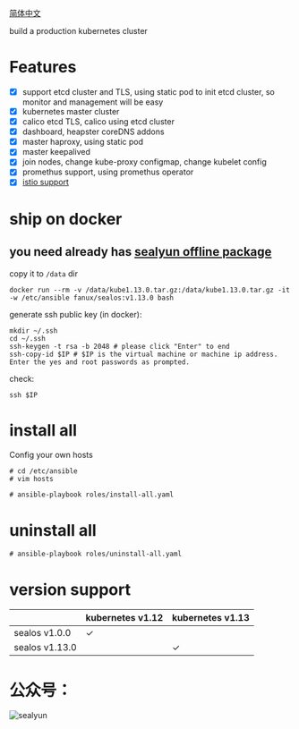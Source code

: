 [简体中文](https://github.com/fanux/sealos/blob/master/docs/README_zh.md)

build a production kubernetes cluster

# Features
- [x] support etcd cluster and TLS, using static pod to init etcd cluster, so monitor and management will be easy
- [x] kubernetes master cluster
- [x] calico etcd TLS, calico using etcd cluster
- [x] dashboard, heapster coreDNS addons
- [x] master haproxy, using static pod
- [x] master keepalived
- [x] join nodes, change kube-proxy configmap, change kubelet config
- [x] promethus support, using promethus operator
- [x] [istio support](https://sealyun.com/pro/istio/)

# ship on docker
## you need already has [sealyun offline package](https://sealyun.com/pro/products/) 
copy it to `/data` dir 
```
docker run --rm -v /data/kube1.13.0.tar.gz:/data/kube1.13.0.tar.gz -it -w /etc/ansible fanux/sealos:v1.13.0 bash
```

generate ssh public key (in docker):
```
mkdir ~/.ssh
cd ~/.ssh
ssh-keygen -t rsa -b 2048 # please click "Enter" to end
ssh-copy-id $IP # $IP is the virtual machine or machine ip address. Enter the yes and root passwords as prompted.
```
check:

``` 
ssh $IP

```

# install all
Config your own hosts
```
# cd /etc/ansible
# vim hosts
```

```
# ansible-playbook roles/install-all.yaml
```

# uninstall all
```
# ansible-playbook roles/uninstall-all.yaml
```

# version support
| | kubernetes v1.12| kubernetes v1.13|
|--- | --- |--- |
| sealos v1.0.0| ✓ ||
| sealos v1.13.0| |✓|

# 公众号：
![sealyun](https://sealyun.com/kubernetes-qrcode.jpg)
